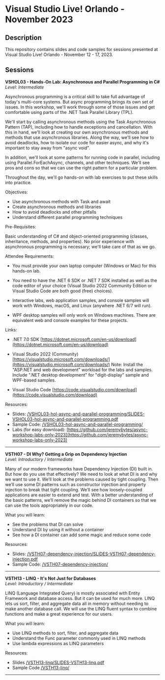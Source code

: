 # Visual Studio Live! Orlando - November 2023  

## Description  
This repository contains slides and code samples for sessions presented at Visual Studio Live! Orlando - November 12 - 17, 2023.  

## Sessions  

**VSHOL03 - Hands-On Lab: Asynchronous and Parallel Programming in C#**  
*Level: Intermediate*  

Asynchronous programming is a critical skill to take full advantage of today's multi-core systems. But async programming brings its own set of issues. In this workshop, we'll work through some of those issues and get comfortable using parts of the .NET Task Parallel Library (TPL).  

We'll start by calling asynchronous methods using the Task Asynchronous Pattern (TAP), including how to handle exceptions and cancellation. With this in hand, we'll look at creating our own asynchronous methods and methods that use asynchronous libraries. Along the way, we'll see how to avoid deadlocks, how to isolate our code for easier async, and why it's important to stay away from "async void".  

In addition, we'll look at some patterns for running code in parallel, including using Parallel.ForEachAsync, channels, and other techniques. We'll see pros and cons so that we can use the right pattern for a particular problem.  

Throughout the day, we'll go hands-on with lab exercises to put these skills into practice.  

Objectives:  

* Use asynchronous methods with Task and await  
* Create asynchronous methods and libraries  
* How to avoid deadlocks and other pitfalls  
* Understand different parallel programming techniques  

Pre-Requisites:  

Basic understanding of C# and object-oriented programming (classes, inheritance, methods, and properties). No prior experience with asynchronous programming is necessary; we'll take care of that as we go.  

Attendee Requirements:

* You must provide your own laptop computer (Windows or Mac) for this hands-on lab.

* You need to have the .NET 6 SDK or .NET 7 SDK installed as well as the code editor of your choice (Visual Studio 2022 Community Edition or Visual Studio Code are both good (free) choices).

* Interactive labs, web application samples, and console samples will work with Windows, macOS, and Linux (anywhere .NET 6/7 will run).

* WPF desktop samples will only work on Windows machines. There are equivalent web and console examples for these projects.

Links:

* .NET 7.0 SDK
[https://dotnet.microsoft.com/en-us/download](https://dotnet.microsoft.com/en-us/download)

* Visual Studio 2022 (Community)
[https://visualstudio.microsoft.com/downloads/](https://visualstudio.microsoft.com/downloads/)
Note: Install the "ASP.NET and web development" workload for the labs and samples. Include ".NET desktop development" for "digit-display" sample and WPF-based samples.

* Visual Studio Code
[https://code.visualstudio.com/download](https://code.visualstudio.com/download)

Resources:  
* Slides: [/VSHOL03-hol-async-and-parallel-programming/SLIDES-VSHOL03-hol-async-and-parallel-programming.pdf](./VSHOL03-hol-async-and-parallel-programming/SLIDES-VSHOL03-hol-async-and-parallel-programming.pdf)
* Sample Code: [/VSHOL03-hol-async-and-parallel-programming/](./VSHOL03-hol-async-and-parallel-programming/)  
* Labs (for easy download): [https://github.com/jeremybytes/async-workshop-labs-only-2023](https://github.com/jeremybytes/async-workshop-labs-only-2023)

---  

**VSTH07 - DI Why? Getting a Grip on Dependency Injection**  
*Level: Introductory / Intermediate*  

Many of our modern frameworks have Dependency Injection (DI) built in. But how do you use that effectively? We need to look at what DI is and why we want to use it. We’ll look at the problems caused by tight coupling. Then we’ll use some DI patterns such as constructor injection and property injection to break that tight coupling. We’ll see how loosely-coupled applications are easier to extend and test. With a better understanding of the basic patterns, we’ll remove the magic behind DI containers so that we can use the tools appropriately in our code.  

What you will learn:  
* See the problems that DI can solve  
* Understand DI by using it without a container  
* See how a DI container can add some magic and reduce some code

Resources:  
* Slides: [/VSTH07-dependency-injection/SLIDES-VSTH07-dependency-injection.pdf](./VSTH07-dependency-injection/SLIDES-VSTH07-dependency-injection.pdf)  
* Sample Code: [/VSTH07-dependency-injection/](./VSTH07-dependency-injection/)

---

**VSTH13 - LINQ - It's Not Just for Databases**  
*Level: Introductory / Intermediate*  

LINQ (Language Integrated Query) is mostly associated with Entity Framework and database access. But it can be used for much more. LINQ lets us sort, filter, and aggregate data all in memory without needing to make another database call. We will use the LINQ fluent syntax to combine functions and make a great experience for our users.

What you will learn:  
* Use LINQ methods to sort, filter, and aggregate data  
* Understand the Func parameter commonly used in LINQ methods  
* Use lambda expressions as LINQ parameters  

Resources:  
* Slides [/VSTH13-linq/SLIDES-VSTH13-linq.pdf](./VSTH13-linq/SLIDES-VSTH13-linq.pdf)
* Sample Code [/VSTH13-linq/](./VSTH13-linq/)  

---

